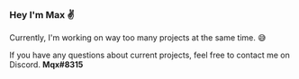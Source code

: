 ### Hey I'm Max ✌

Currently, I'm working on way too many projects at the same time. 😅

If you have any questions about current projects, feel free to contact me on Discord. **Mqx#8315**
